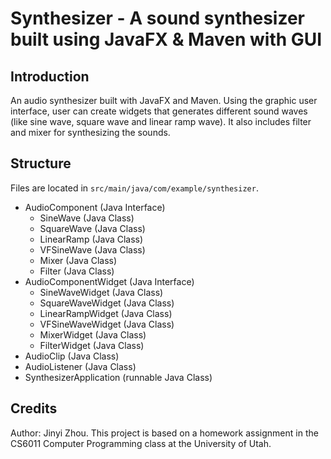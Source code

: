 # Synthesizer - A sound synthesizer built using JavaFX & Maven with GUI
## Introduction
An audio synthesizer built with JavaFX and Maven. Using the graphic user interface, user can create widgets that generates different sound waves (like sine wave, square wave and linear ramp wave). It also includes filter and mixer for synthesizing the sounds. 
## Structure
Files are located in ```src/main/java/com/example/synthesizer```.
- AudioComponent (Java Interface)
  - SineWave (Java Class)
  - SquareWave (Java Class)
  - LinearRamp (Java Class)
  - VFSineWave (Java Class)
  - Mixer (Java Class)
  - Filter (Java Class)
- AudioComponentWidget (Java Interface)
  - SineWaveWidget (Java Class)
  - SquareWaveWidget (Java Class)
  - LinearRampWidget (Java Class)
  - VFSineWaveWidget (Java Class)
  - MixerWidget (Java Class)
  - FilterWidget (Java Class)
- AudioClip (Java Class)
- AudioListener (Java Class)
- SynthesizerApplication (runnable Java Class)
## Credits
Author: Jinyi Zhou. This project is based on a homework assignment in the CS6011 Computer Programming class at the University of Utah.